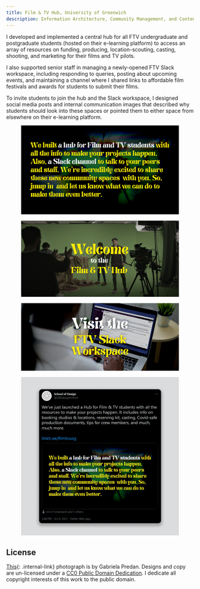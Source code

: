 ```yaml
---
title: Film & TV Hub, University of Greenwich
description: Information Architecture, Community Management, and Content Design for a major hub for Film & TV students at the University of Greenwich.
---
```


I developed and implemented a central hub for all FTV undergraduate and postgraduate students (hosted on their e-learning platform) to access an array of resources on funding, producing, location-scouting, casting, shooting, and marketing for their films and TV pilots. 

I also supported senior staff in managing a newly-opened FTV Slack workspace, including responding to queries, posting about upcoming events, and maintaining a channel where I shared links to affordable film festivals and awards for students to submit their films. 

To invite students to join the hub and the Slack workspace, I designed social media posts and internal communication images that described why students should look into these spaces or pointed them to either space from elsewhere on their e-learning platform.

<figure>
        <img src="assets/ftv/we_built_a_hub.png" alt="Typography design reading 'Business of Film (explained)' fading in and out at the centre of the frame in loop" loading="lazy">
</figure>

<div class="split-layout">
    <figure style="flex: 2.076">
        <img id="students_shooting_VP" src="assets/ftv/ftv_hub.png" alt="'Business of Film (explained)' is written alongside a list of words that relate to the course such as pitching, freelancing, and marketing" loading="lazy">
    </figure>
    <figure style="flex: 2.338">
        <img src="assets/ftv/slack_workspace.png" alt="'Business of Film (explained)' is written alongside a list of words that relate to the course such as pitching, freelancing, and marketing" loading="lazy">
    </figure>
</div>

<figure>
        <img src="assets/ftv/tweet.jpg" alt="tweet inviting students to look into the ew Slack Channel and FTV Hub" loading="lazy">
</figure>

## License

[This](#students_shooting_VP){: .internal-link} photograph is by Gabriela Predan. Designs and copy are un-licensed under a <a href="https://creativecommons.org/publicdomain/zero/1.0/" target="_blank" rel="noopener noreferrer">CC0 Public Domain Dedication</a>. I dedicate all copyright interests of this work to the public domain.